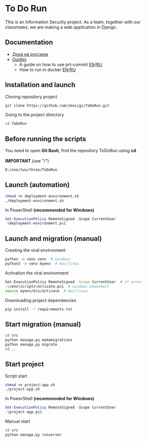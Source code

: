 # To Do Run

This is an Information Security project. As a team, together with our classmates, we are making a web application in Django.

## Documentation

- [Дока на русском](./docs/README.ru.md)
- [Guides](./docs/)
  - A guide on how to use prt-commit [EN](./docs/pre-commit/PRE-COMMIT.en.md)/[RU](./docs/pre-commit/PRE-COMMIT.ru.md)
  - How to run in docker [EN](./docs/docker/DOCKER.en.md)/[RU](./docs/docker/DOCKER.ru.md)

## Installation and launch

Cloning repository project

```bash
git clone https://github.com/skeiigi/ToDoRun.git
```

Going to the project directory

```bash
cd ToDoRun
```

## Before running the scripts

You need to open  **Git Bash**, find the repository ToDoRun using **cd**.
<br><br>**IMPORTANT** (use "/")<br>
```bash
D:/one/two/three/ToDoRun
```


## Launch (automation)

```bash
chmod +x deployment-environment.sh
./deployment-environment.sh
```

In PowerShell __(recommended for Windows)__

```powershell
Set-ExecutionPolicy RemoteSigned -Scope CurrentUser
.\deployment-environment.ps1
```

## Launch and migration (manual)

Creating the viral environment

```bash
python -m venv venv  # windows
python3 -m venv myenv  # mac/linux
```

Activation the viral environment

```bash
Set-ExecutionPolicy RemoteSigned -Scope CurrentUser  # if error
.\venv\Scripts\Activate.ps1  # windows poweshell
source myenv/bin/activate  # mac/linux
```

Downloading project dependencies

```bash
pip install -r requirements.txt
```

## Start migration (manual)

```bash
cd src
python manage.py makemigrations
python manage.py migrate
cd ..
```

## Start project

Script start

```bash
chmod +x project-app.sh
./project-app.sh
```

In PowerShell __(recommended for Windows)__

```powershell
Set-ExecutionPolicy RemoteSigned -Scope CurrentUser
.\project-app.ps1
```

Manual start

```bash
cd src
python manage.py runserver
```
